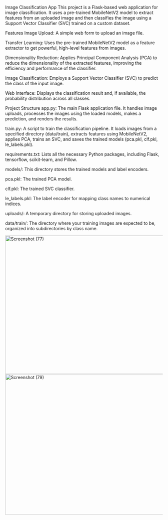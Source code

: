 Image Classification App
This project is a Flask-based web application for image classification. It uses a pre-trained MobileNetV2 model to extract features from an uploaded image and then classifies the image using a Support Vector Classifier (SVC) trained on a custom dataset.

Features
Image Upload: A simple web form to upload an image file.

Transfer Learning: Uses the pre-trained MobileNetV2 model as a feature extractor to get powerful, high-level features from images.

Dimensionality Reduction: Applies Principal Component Analysis (PCA) to reduce the dimensionality of the extracted features, improving the efficiency and performance of the classifier.

Image Classification: Employs a Support Vector Classifier (SVC) to predict the class of the input image.

Web Interface: Displays the classification result and, if available, the probability distribution across all classes.

Project Structure
app.py: The main Flask application file. It handles image uploads, processes the images using the loaded models, makes a prediction, and renders the results.

train.py: A script to train the classification pipeline. It loads images from a specified directory (data/train), extracts features using MobileNetV2, applies PCA, trains an SVC, and saves the trained models (pca.pkl, clf.pkl, le_labels.pkl).

requirements.txt: Lists all the necessary Python packages, including Flask, tensorflow, scikit-learn, and Pillow.

models/: This directory stores the trained models and label encoders.

pca.pkl: The trained PCA model.

clf.pkl: The trained SVC classifier.

le_labels.pkl: The label encoder for mapping class names to numerical indices.

uploads/: A temporary directory for storing uploaded images.

data/train/: The directory where your training images are expected to be, organized into subdirectories by class name.

<img width="743" height="442" alt="Screenshot (77)" src="https://github.com/user-attachments/assets/35b554f3-fccf-4320-b477-58bcd6eedd2a" />
<img width="730" height="449" alt="Screenshot (79)" src="https://github.com/user-attachments/assets/818f9c8a-d956-42f3-b700-a61e2891cf52" />

